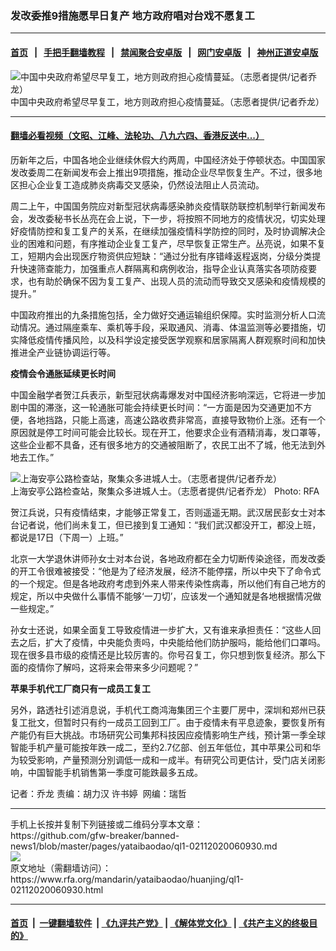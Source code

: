 ### 发改委推9措施愿早日复产   地方政府唱对台戏不愿复工
------------------------

#### [首页](https://github.com/gfw-breaker/banned-news1/blob/master/README.md) &nbsp;&nbsp;|&nbsp;&nbsp; [手把手翻墙教程](https://github.com/gfw-breaker/guides/wiki) &nbsp;&nbsp;|&nbsp;&nbsp; [禁闻聚合安卓版](https://github.com/gfw-breaker/bn-android) &nbsp;&nbsp;|&nbsp;&nbsp; [网门安卓版](https://github.com/oGate2/oGate) &nbsp;&nbsp;|&nbsp;&nbsp; [神州正道安卓版](https://github.com/SzzdOgate/update) 



<div id="headerimg">
 <img alt="中国中央政府希望尽早复工，地方则政府担心疫情蔓延。（志愿者提供/记者乔龙）" src="https://www.rfa.org/mandarin/yataibaodao/huanjing/ql1-02112020060930.html/m0211-ql1p1.jpg/@@images/670a719f-c9e3-4a17-aa81-5072b7a3462e.jpeg" title="中国中央政府希望尽早复工，地方则政府担心疫情蔓延。（志愿者提供/记者乔龙）"/>
 <div id="headerimgcontents">
  <div id="headerimgcaption">
   <span>
    中国中央政府希望尽早复工，地方则政府担心疫情蔓延。（志愿者提供/记者乔龙）
   </span>
   <!-- zoomattribute -->
  </div>
  <!-- headerimgcaption -->
 </div>
 <!-- headerimagecontents -->
</div>

<hr/>


#### [翻墙必看视频（文昭、江峰、法轮功、八九六四、香港反送中...）](http://167.172.214.107/home.html)

<div id="storytext">
 <div>
  <div class="slot_header">
  </div>
 </div>
 <p>
  历新年之后，中国各地企业继续休假大约两周，中国经济处于停顿状态。中国国家发改委周二在新闻发布会上推出9项措施，推动企业尽早恢复生产。不过，很多地区担心企业复工造成肺炎病毒交叉感染，仍然设法阻止人员流动。
 </p>
 <p>
  周二上午，中国国务院应对新型冠状病毒感染肺炎疫情联防联控机制举行新闻发布会，发改委秘书长丛亮在会上说，下一步，将按照不同地方的疫情状况，切实处理好疫情防控和复工复产的关系，在继续加强疫情科学防控的同时，及时协调解决企业的困难和问题，有序推动企业复工复产，尽早恢复正常生产。丛亮说，如果不复工，短期内会出现医疗物资供应短缺：“通过分批有序错峰返程返岗，分级分类提升快速筛查能力，加强重点人群隔离和病例收治，指导企业认真落实各项防疫要求，也有助於确保不因为复工复产、出现人员的流动而导致交叉感染和疫情规模的提升。”
 </p>
 <p>
 </p>
 <p>
 </p>
 <p>
  中国政府推出的九条措施包括，全力做好交通运输组织保障。实时监测分析人口流动情况。通过隔座乘车、乘机等手段，采取通风、消毒、体温监测等必要措施，切实降低疫情传播风险，以及科学设定接受医学观察和居家隔离人群观察时间和加快推进全产业链协调运行等。
 </p>
 <p>
  <b>
   疫情会令通胀延续更长时间
  </b>
 </p>
 <p>
  中国金融学者贺江兵表示，新型冠状病毒爆发对中国经济影响深远，它将进一步加剧中国的滞涨，这一轮通胀可能会持续更长时间：“一方面是因为交通更加不方便，各地挡路，只能上高速，高速公路收费非常高，直接导致物价上涨。还有一个原因就是停工时间可能会比较长。现在开工，他要求企业有酒精消毒，发口罩等，这些企业都不具备，还有很多地方的交通被阻断了，农民工出不了城，他无法到外地去工作。”
 </p>
 <p>
 </p>
 <p>
  <div class="image-inline captioned" style="width:900px;">
   <div style="width:900px;">
    <img alt="上海安亭公路检查站，聚集众多进城人士。（志愿者提供/记者乔龙）" src="https://www.rfa.org/mandarin/yataibaodao/huanjing/ql1-02112020060930.html/m0211-ql1p2.jpg" title="上海安亭公路检查站，聚集众多进城人士。（志愿者提供/记者乔龙）"/>
   </div>
   <div class="image-caption">
    <span style="width:900px;">
     上海安亭公路检查站，聚集众多进城人士。（志愿者提供/记者乔龙）
    </span>
    <span class="copyright">
     Photo: RFA
    </span>
   </div>
  </div>
 </p>
 <p>
  贺江兵说，只有疫情结束，才能够正常复工，否则遥遥无期。武汉居民彭女士对本台记者说，他们尚未复工，但已接到复工通知：“我们武汉都没开工，都没上班，都说是17日（下周一）上班。”
 </p>
 <p>
  北京一大学退休讲师孙女士对本台说，各地政府都在全力切断传染途径，而发改委的开工令很难被接受：“他是为了经济发展，经济不能停摆，所以中央下了命令式的一个规定。但是各地政府考虑到外来人带来传染性病毒，所以他们有自己地方的规定，所以中央做什么事情不能够‘一刀切’，应该发一个通知就是各地根据情况做一些规定。”
 </p>
 <p>
  孙女士还说，如果全面复工导致疫情进一步扩大，又有谁来承担责任：“这些人回去之后，扩大了疫情，中央能负责吗，中央能给他们防护服吗，能给他们口罩吗。现在很多县市级的疫情还是比较厉害的。你号召复工，你只想到恢复经济。那么下面的疫情你了解吗，这将来会带来多少问题呢？”
 </p>
 <p>
  <b>
  </b>
 </p>
 <p>
  <b>
   苹果手机代工厂商只有一成员工复工
  </b>
 </p>
 <p>
  另外，路透社引述消息说，手机代工商鸿海集团三个主要厂房中，深圳和郑州已获复工批文，但暂时只有约一成员工回到工厂。由于疫情未有平息迹象，要恢复所有产能仍有巨大挑战。市场研究公司集邦科技因应疫情影响生产线，预计第一季全球智能手机产量可能按年跌一成二，至约2.7亿部、创五年低位，其中苹果公司和华为较受影响，产量预测分別调低一成和一成半。有研究公司更估计，受门店关闭影响，中国智能手机销售第一季度可能跌最多五成。
 </p>
 <p>
 </p>
 <p>
  记者：乔龙 责编：胡力汉 许书婷  网编：瑞哲
 </p>
</div>

<hr/>
手机上长按并复制下列链接或二维码分享本文章：<br/>
https://github.com/gfw-breaker/banned-news1/blob/master/pages/yataibaodao/ql1-02112020060930.md <br/>
<a href='https://github.com/gfw-breaker/banned-news1/blob/master/pages/yataibaodao/ql1-02112020060930.md'><img src='https://github.com/gfw-breaker/banned-news1/blob/master/pages/yataibaodao/ql1-02112020060930.md.png'/></a> <br/>
原文地址（需翻墙访问）：https://www.rfa.org/mandarin/yataibaodao/huanjing/ql1-02112020060930.html


------------------------
#### [首页](https://github.com/gfw-breaker/banned-news1/blob/master/README.md) &nbsp;|&nbsp; [一键翻墙软件](https://github.com/gfw-breaker/nogfw/blob/master/README.md) &nbsp;| [《九评共产党》](https://github.com/gfw-breaker/9ping.md/blob/master/README.md#九评之一评共产党是什么) | [《解体党文化》](https://github.com/gfw-breaker/jtdwh.md/blob/master/README.md) | [《共产主义的终极目的》](https://github.com/gfw-breaker/gczydzjmd.md/blob/master/README.md)


<img src='http://gfw-breaker.win/banned-news/pages/yataibaodao/ql1-02112020060930.md' width='0px' height='0px'/>